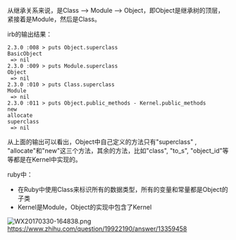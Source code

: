 从继承关系来说，是Class --> Module --> Object，即Object是继承树的顶层，紧接着是Module，然后是Class。  

irb的输出结果：     
```
2.3.0 :008 > puts Object.superclass
BasicObject
 => nil 
2.3.0 :009 > puts Module.superclass 
Object
 => nil 
2.3.0 :010 > puts Class.superclass  
Module
 => nil 
2.3.0 :011 > puts Object.public_methods - Kernel.public_methods  
new
allocate
superclass
 => nil 
```     
从上面的输出可以看出，Object中自己定义的方法只有"superclass" , "allocate"和"new"这三个方法，其余的方法，比如"class", "to_s", "object_id"等等都是在Kernel中实现的。     

ruby中：    

* 在Ruby中使用Class来标识所有的数据类型，所有的变量和常量都是Object的子类      
* Kernel是Module，Object的实现中包含了Kernel      

![WX20170330-164838.png](https://bitbucket.org/repo/oE6yEX/images/825673219-WX20170330-164838.png)       
https://www.zhihu.com/question/19922190/answer/13359458